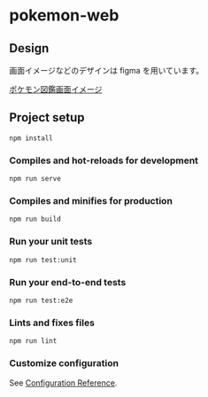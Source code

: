 # pokemon-web

## Design
画面イメージなどのデザインは figma を用いています。

[ポケモン図鑑画面イメージ](https://www.figma.com/file/Mm8w7OLq3FZPKWYK4LlZ3N/%E3%83%9D%E3%82%B1%E3%83%A2%E3%83%B3%E5%9B%B3%E9%91%91?node-id=0%3A1)

## Project setup
```
npm install
```

### Compiles and hot-reloads for development
```
npm run serve
```

### Compiles and minifies for production
```
npm run build
```

### Run your unit tests
```
npm run test:unit
```

### Run your end-to-end tests
```
npm run test:e2e
```

### Lints and fixes files
```
npm run lint
```

### Customize configuration
See [Configuration Reference](https://cli.vuejs.org/config/).
